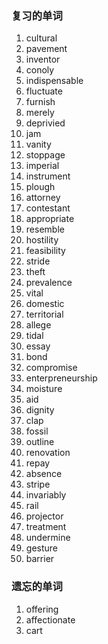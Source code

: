 ### 复习的单词

1. cultural
2. pavement
3. inventor
4. conoly
5. indispensable
6. fluctuate
7. furnish
8. merely
9. deprivied
10. jam
11. vanity
12. stoppage
13. imperial
14. instrument
15. plough
16. attorney
17. contestant
18. appropriate
19. resemble
20. hostility
21. feasibility
22. stride
23. theft
24. prevalence
25. vital
26. domestic
27. territorial
28. allege
29. tidal
30. essay
31. bond
32. compromise
33. enterpreneurship
34. moisture
35. aid
36. dignity
37. clap
38. fossil
39. outline
40. renovation
41. repay
42. absence
43. stripe
44. invariably
45. rail
46. projector
47. treatment
48. undermine
49. gesture
50. barrier





### 遗忘的单词

1. offering
2. affectionate
3. cart
